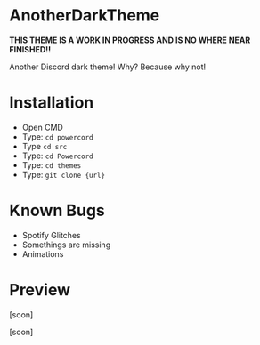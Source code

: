 # AnotherDarkTheme

**THIS THEME IS A WORK IN PROGRESS AND IS NO WHERE NEAR FINISHED!!**

Another Discord dark theme! Why? Because why not!

# Installation
- Open CMD
- Type: ``cd powercord``
- Type ``cd src``
- Type: ``cd Powercord``
- Type: ``cd themes``
- Type: ``git clone {url}``

# Known Bugs
- Spotify Glitches
- Somethings are missing
- Animations

# Preview

[soon]

[soon]
